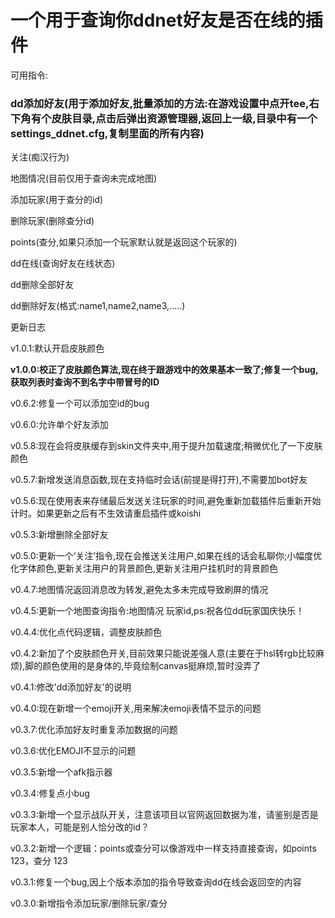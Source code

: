 # 一个用于查询你ddnet好友是否在线的插件


可用指令:
### **dd添加好友(用于添加好友,批量添加的方法:在游戏设置中点开tee,右下角有个皮肤目录,点击后弹出资源管理器,返回上一级,目录中有一个settings_ddnet.cfg,复制里面的所有内容)**

关注(痴汉行为)

地图情况(目前仅用于查询未完成地图)

添加玩家(用于查分的id)

删除玩家(删除查分id)

points(查分,如果只添加一个玩家默认就是返回这个玩家的)

dd在线(查询好友在线状态)

dd删除全部好友

dd删除好友(格式:name1,name2,name3,.....)

更新日志

v1.0.1:默认开启皮肤颜色

**v1.0.0:校正了皮肤颜色算法,现在终于跟游戏中的效果基本一致了;修复一个bug,获取列表时查询不到名字中带冒号的ID**

v0.6.2:修复一个可以添加空id的bug

v0.6.0:允许单个好友添加

v0.5.8:现在会将皮肤缓存到skin文件夹中,用于提升加载速度;稍微优化了一下皮肤颜色

v0.5.7:新增发送消息函数,现在支持临时会话(前提是得打开),不需要加bot好友

v0.5.6:现在使用表来存储最后发送关注玩家的时间,避免重新加载插件后重新开始计时。如果更新之后有不生效请重启插件或koishi

v0.5.3:新增删除全部好友

v0.5.0:更新一个‘关注’指令,现在会推送关注用户,如果在线的话会私聊你;小幅度优化字体颜色,更新关注用户的背景颜色,更新关注用户挂机时的背景颜色

v0.4.7:地图情况返回消息改为转发,避免太多未完成导致刷屏的情况

v0.4.5:更新一个地图查询指令:地图情况 玩家id,ps:祝各位dd玩家国庆快乐！

v0.4.4:优化点代码逻辑，调整皮肤颜色

v0.4.2:新加了个皮肤颜色开关,目前效果只能说差强人意(主要在于hsl转rgb比较麻烦),脚的颜色使用的是身体的,毕竟绘制canvas挺麻烦,暂时没弄了

v0.4.1:修改'dd添加好友'的说明

v0.4.0:现在新增一个emoji开关,用来解决emoji表情不显示的问题

v0.3.7:优化添加好友时重复添加数据的问题

v0.3.6:优化EMOJI不显示的问题

v0.3.5:新增一个afk指示器

v0.3.4:修复点小bug

v0.3.3:新增一个显示战队开关，注意该项目以官网返回数据为准，请鉴别是否是玩家本人，可能是别人恰分改的id？

v0.3.2:新增一个逻辑：points或查分可以像游戏中一样支持直接查询，如points 123，查分 123

v0.3.1:修复一个bug,因上个版本添加的指令导致查询dd在线会返回空的内容

v0.3.0:新增指令添加玩家/删除玩家/查分
